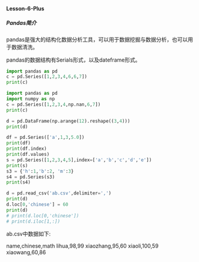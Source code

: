 #### Lesson-6-Plus

##### Pandas简介

pandas是强大的结构化数据分析工具，可以用于数据挖掘与数据分析，也可以用于数据清洗。

pandas的数据结构有Serials形式，以及dateframe形式。

```python
import pandas as pd
c = pd.Series([1,2,3,4,6,6,7])
print(c)
```

```python
import pandas as pd
import numpy as np
c = pd.Series([1,2,3,4,np.nan,6,7])
print(c)
```

```python
d = pd.DataFrame(np.arange(12).reshape((3,4)))
print(d)
```

```python
df = pd.Series(['a',1,3,5.0])
print(df)
print(df.index)
print(df.values)
s = pd.Series([1,2,3,4,5],index=['a','b','c','d','e'])
print(s)
s3 = {'h':1,'b':2, 'm':3}
s4 = pd.Series(s3)
print(s4)
```

```python
d = pd.read_csv('ab.csv',delimiter=',')
print(d)
d.loc[0,'chinese'] = 60
print(d)
# print(d.loc[0,'chinese'])
# print(d.iloc[1,:])
```

ab.csv中数据如下:

name,chinese,math
lihua,98,99
xiaozhang,95,60
xiaoli,100,59
xiaowang,60,86


